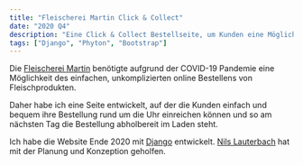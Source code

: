 ```yaml
---
title: "Fleischerei Martin Click & Collect"
date: "2020 Q4"
description: "Eine Click & Collect Bestellseite, um Kunden eine Möglichkeit zum einfachen und unkomplizierten Bestellen zu bieten."
tags: ["Django", "Phyton", "Bootstrap"]
---
```


Die [Fleischerei Martin](https://www.fleischerei-martin.de/) benötigte aufgrund der COVID-19 Pandemie eine Möglichkeit des einfachen, unkomplizierten online Bestellens von Fleischprodukten.

Daher habe ich eine Seite entwickelt, auf der die Kunden einfach und bequem ihre Bestellung rund um die Uhr einreichen können und so am nächsten Tag die Bestellung abholbereit im Laden steht.

Ich habe die Website Ende 2020 mit [Django](https://www.djangoproject.com/) entwickelt. [Nils Lauterbach](https://www.nils-lauterbach.de) hat mit der Planung und Konzeption geholfen.
